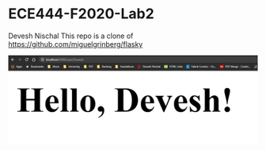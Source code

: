 # ECE444-F2020-Lab2
Devesh Nischal
This repo is a clone of
https://github.com/miguelgrinberg/flasky

![alt text](https://github.com/devesh-nischal/ECE444-F2020-Lab2/blob/master/Dynamic_Routing.JPG?raw=true)
